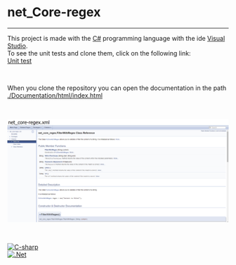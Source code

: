 # net_Core-regex
---
This project is made with the [C#](https://docs.microsoft.com/es-es/dotnet/csharp/) programming language with the ide [Visual Studio](https://visualstudio.microsoft.com/es/vs/community/).
<br>
To see the unit tests and clone them, click on the following link:
<br>
[Unit test](https://github.com/antonioolvera1995/net_core-regexTests)

<br>

When you clone the repository you can open the documentation in the path [./Documentation/html/index.html](https://github.com/antonioolvera1995/net_Core-regex/blob/master/Documentation/html/index.html)

<br>

![image](./Documentation/Images/doc.png)

<br>

[![C-sharp](https://img.shields.io/badge/c_sharp-652177?style=for-the-badge&logo=c-sharp&logoColor=white&labelColor=101010)]()
<br>
[![.Net](https://img.shields.io/badge/.Net-652177?style=for-the-badge&logo=c-sharp&logoColor=white&labelColor=101010)]()
